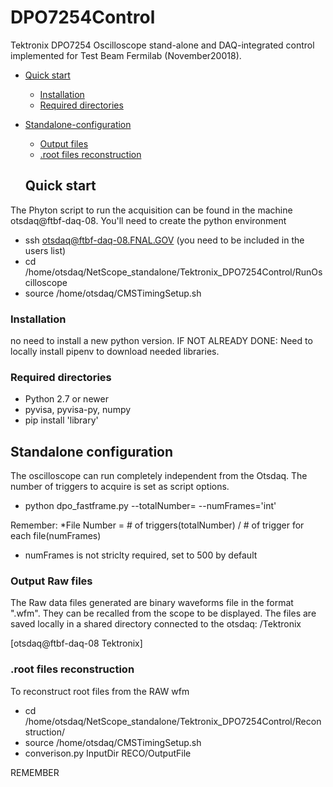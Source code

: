 # DPO7254Control
Tektronix DPO7254 Oscilloscope stand-alone and DAQ-integrated control implemented for Test Beam Fermilab (November20018). 

- [Quick start](#quick-start)
  * [Installation](#installation)
  * [Required directories](#required-directories)
- [Standalone-configuration](#standalone-configuration)
  * [Output files](#output_files) 
  * [.root files reconstruction](#.root-files-reconstruction) 

  
  
  
  
  
  ## Quick start
 The Phyton script to run the acquisition can be found in the machine otsdaq@ftbf-daq-08. You'll need to create the python environment 
 
 - ssh otsdaq@ftbf-daq-08.FNAL.GOV   (you need to be included in the users list)
 - cd /home/otsdaq/NetScope_standalone/Tektronix_DPO7254Control/RunOscilloscope
 - source /home/otsdaq/CMSTimingSetup.sh 
  
  ### Installation
  no need to install a new python version. 
  IF NOT ALREADY DONE: Need to locally install pipenv to download needed libraries.
  
  ### Required directories
  
 - Python 2.7 or newer 
 - pyvisa, pyvisa-py, numpy
 - pip install 'library'
 
 
 ## Standalone configuration
 The oscilloscope can run completely independent from the Otsdaq. The number of triggers to acquire is set as script options.
 
  - python dpo_fastframe.py --totalNumber= <int>  --numFrames='int' 
 
 Remember: 
 *File Number =  # of triggers(totalNumber) / # of trigger for each file(numFrames)
 * numFrames is not striclty required, set to 500 by default
 
 
 ### Output Raw files
 The Raw data files generated are binary waveforms file in the format ".wfm". They can be recalled from the scope to be displayed. 
 The files are saved locally in a shared directory connected to the otsdaq: 
 /Tektronix
 
[otsdaq@ftbf-daq-08 Tektronix]
 

### .root files reconstruction
To reconstruct root files from the RAW wfm
- cd /home/otsdaq/NetScope_standalone/Tektronix_DPO7254Control/Reconstruction/
- source /home/otsdaq/CMSTimingSetup.sh 
- converison.py InputDir RECO/OutputFile

 REMEMBER
 
 
 
 
